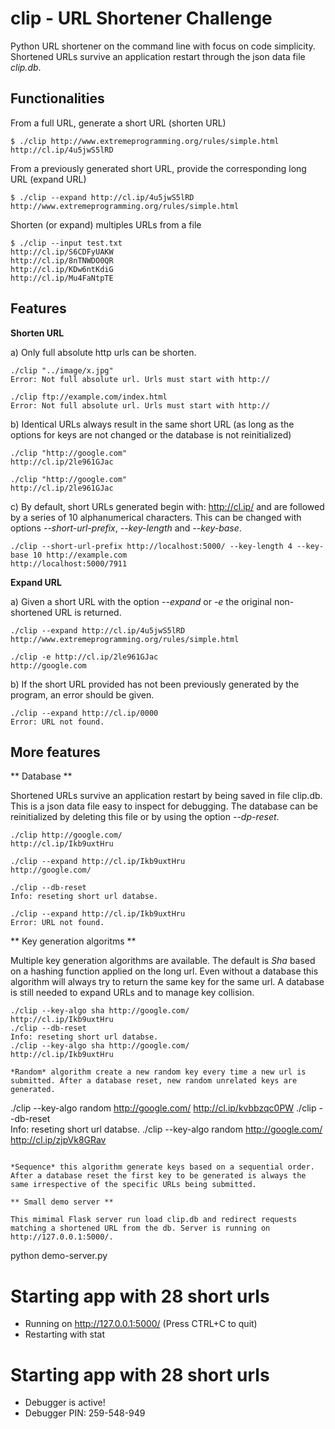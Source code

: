 # clip - URL Shortener Challenge
Python URL shortener on the command line with focus on code simplicity. Shortened URLs survive an application restart through the json data file _clip.db_. 

## Functionalities

From a full URL, generate a short URL (shorten URL)
```
$ ./clip http://www.extremeprogramming.org/rules/simple.html
http://cl.ip/4u5jwS5lRD
```

From a previously generated short URL, provide the corresponding long URL (expand URL)
```
$ ./clip --expand http://cl.ip/4u5jwS5lRD
http://www.extremeprogramming.org/rules/simple.html
```

Shorten (or expand) multiples URLs from a file
```
$ ./clip --input test.txt 
http://cl.ip/S6CDFyUAKW
http://cl.ip/8nTNWDO0QR
http://cl.ip/KDw6ntKdiG
http://cl.ip/Mu4FaNtpTE
```

## Features

**Shorten URL** 

a) Only full absolute http urls can be shorten. 
```
./clip "../image/x.jpg"	
Error: Not full absolute url. Urls must start with http://

./clip ftp://example.com/index.html
Error: Not full absolute url. Urls must start with http://
```
b) Identical URLs always result in the same short URL (as long as the options for keys are not changed or the database is not reinitialized)
```
./clip "http://google.com"	
http://cl.ip/2le961GJac

./clip "http://google.com"	
http://cl.ip/2le961GJac
```
c) By default, short URLs generated begin with: http://cl.ip/ and are followed by a series of 10 alphanumerical
characters. This can be changed with options *--short-url-prefix*, *--key-length* and *--key-base*.
```
./clip --short-url-prefix http://localhost:5000/ --key-length 4 --key-base 10 http://example.com
http://localhost:5000/7911
```

**Expand URL** 

a) Given a short URL with the option *--expand* or *-e* the original non-shortened URL is returned.
```
./clip --expand http://cl.ip/4u5jwS5lRD
http://www.extremeprogramming.org/rules/simple.html

./clip -e http://cl.ip/2le961GJac
http://google.com
```

b) If the short URL provided has not been previously generated by the program, an error should be given.
```
./clip --expand http://cl.ip/0000
Error: URL not found.
```

## More features

** Database ** 

Shortened URLs survive an application restart by being saved in file clip.db. This is a json data file easy to inspect for debugging. The database can be reinitialized by deleting this file or by using the option *--dp-reset*.
```
./clip http://google.com/
http://cl.ip/Ikb9uxtHru

./clip --expand http://cl.ip/Ikb9uxtHru
http://google.com/

./clip --db-reset	
Info: reseting short url databse.

./clip --expand http://cl.ip/Ikb9uxtHru
Error: URL not found.
```
** Key generation algoritms **

Multiple key generation algorithms are available. The default is *Sha* based on a hashing function applied on the long url. Even without a database this algorithm will always try to return the same key for the same url. A database is still needed to expand URLs and to manage key collision.  
```
./clip --key-algo sha http://google.com/
http://cl.ip/Ikb9uxtHru
./clip --db-reset	
Info: reseting short url databse.
./clip --key-algo sha http://google.com/
http://cl.ip/Ikb9uxtHru

*Random* algorithm create a new random key every time a new url is submitted. After a database reset, new random unrelated keys are generated.
```
./clip --key-algo random http://google.com/
http://cl.ip/kvbbzqc0PW
./clip --db-reset	
Info: reseting short url databse.
./clip --key-algo random http://google.com/
http://cl.ip/zjpVk8GRav
```

*Sequence* this algorithm generate keys based on a sequential order. After a database reset the first key to be generated is always the same irrespective of the specific URLs being submitted.  

** Small demo server **

This mimimal Flask server run load clip.db and redirect requests matching a shortened URL from the db. Server is running on http://127.0.0.1:5000/. 

```
python demo-server.py
 # Starting app with 28 short urls
 * Running on http://127.0.0.1:5000/ (Press CTRL+C to quit)
 * Restarting with stat
 # Starting app with 28 short urls
 * Debugger is active!
 * Debugger PIN: 259-548-949
 ```








